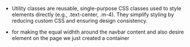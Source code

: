 - Utility classes are reusable, single-purpose CSS classes used to style elements directly (e.g., .text-center, .m-4). They simplify styling by reducing custom CSS and ensuring design consistency.

- for making the equal widhth around the navbar content and also desire element on the page we just created a container 